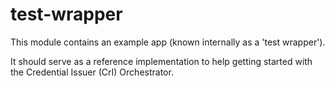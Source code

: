 # test-wrapper

This module contains an example app (known internally as a 'test wrapper').

It should serve as a reference implementation to help getting started with the Credential Issuer (CrI) Orchestrator.
